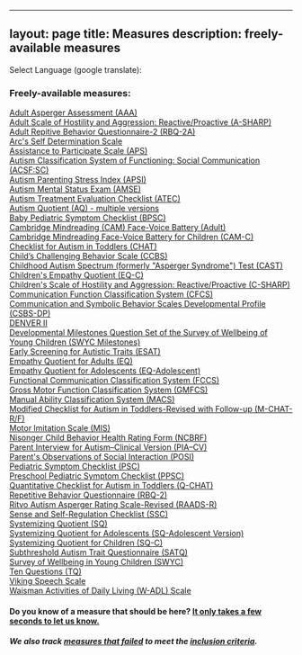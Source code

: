 
---
layout: page
title: Measures
description: freely-available measures
---

Select Language (google translate):  

<div id="google_translate_element"></div><script type="text/javascript">
function googleTranslateElementInit() {
  new google.translate.TranslateElement({pageLanguage: 'en', layout: google.translate.TranslateElement.InlineLayout.SIMPLE, gaTrack: true, gaId: 'UA-64320648-1'}, 'google_translate_element');
}
</script><script type="text/javascript" src="//translate.google.com/translate_a/element.js?cb=googleTranslateElementInit"></script>  

### Freely-available measures:
[Adult Asperger Assessment (AAA)](http://disabilitymeasures.org/aaa)  
[Adult Scale of Hostility and Aggression: Reactive/Proactive (A-SHARP)](http://disabilitymeasures.org/a-sharp)  
[Adult Repitive Behavior Questionnaire-2 (RBQ-2A)](http://disabilitymeasures.org/RBQ-2A)  
[Arc's Self Determination Scale](http://disabilitymeasures.org/Arc-Self-Deter)   
[Assistance to Participate Scale (APS)](http://disabilitymeasures.org/aps)   
[Autism Classification System of Functioning: Social Communication (ACSF:SC)](http://disabilitymeasures.org/acsf-sc)   
[Autism Parenting Stress Index (APSI)](http://disabilitymeasures.org/apsi)  
[Autism Mental Status Exam (AMSE)](http://disabilitymeasures.org/amse)  
[Autism Treatment Evaluation Checklist (ATEC)](http://disabilitymeasures.org/atec)  
[Autism Quotient (AQ) - multiple versions](http://disabilitymeasures.org/aq)  
[Baby Pediatric Symptom Checklist (BPSC)](http://disabilitymeasures.org/BPSC/)  
[Cambridge Mindreading (CAM) Face-Voice Battery (Adult)](http://disabilitymeasures.org/CAM-Adult/)    
[Cambridge Mindreading Face-Voice Battery for Children (CAM-C)](http://disabilitymeasures.org/CAM-C/)   
[Checklist for Autism in Toddlers (CHAT)](http://disabilitymeasures.org/CHAT)   
[Child’s Challenging Behavior Scale (CCBS)](http://disabilitymeasures.org/ccbs)   
[Childhood Autism Spectrum (formerly "Asperger Syndrome") Test (CAST)](http://disabilitymeasures.org/cast)   
[Children's Empathy Quotient (EQ-C)](http://disabilitymeasures.org/EQC)    
[Children's Scale of Hostility and Aggression: Reactive/Proactive (C-SHARP)](http://disabilitymeasures.org/c-sharp)  
[Communication Function Classification System (CFCS)](http://disabilitymeasures.org/cfcs)  
[Communication and Symbolic Behavior Scales Developmental Profile (CSBS-DP)](http://disabilitymeasures.org/csbs-dp)   
[DENVER II](http://disabilitymeasures.org/denverii)  
[Developmental Milestones Question Set of the Survey of Wellbeing of Young Children (SWYC Milestones)](http://disabilitymeasures.org/SWYC-Milestones)  
[Early Screening for Autistic Traits (ESAT)](http://disabilitymeasures.org/ESAT)   
[Empathy Quotient for Adults (EQ)](http://disabilitymeasures.org/EQ-Adult)  
[Empathy Quotient for Adolescents (EQ-Adolescent)](http://disabilitymeasures.org/EQ-Adol)   
[Functional Communication Classification System (FCCS)](http://disabilitymeasures.org/fccs)     
[Gross Motor Function Classification System (GMFCS)](http://disabilitymeasures.org/gmfcs)  
[Manual Ability Classification System (MACS)](http://disabilitymeasures.org/macs/)  
[Modified Checklist for Autism in Toddlers-Revised with Follow-up (M-CHAT-R/F)](http://disabilitymeasures.org/m-chat)   
[Motor Imitation Scale (MIS)](http://disabilitymeasures.org/mis)   
[Nisonger Child Behavior Health Rating Form (NCBRF)](http://disabilitymeasures.org/ncbrf)  
[Parent Interview for Autism–Clinical Version (PIA–CV)](http://disabilitymeasures.org/pia-cv)  
[Parent's Observations of Social Interaction (POSI)](http://disabilitymeasures.org/POSI/)  
[Pediatric Symptom Checklist (PSC)](http://disabilitymeasures.org/PSC/)  
[Preschool Pediatric Symptom Checklist (PPSC)](http://disabilitymeasures.org/PPSC/)    
[Quantitative Checklist for Autism in Toddlers (Q-CHAT)](http://disabilitymeasures.org/qchat)  
[Repetitive Behavior Questionnaire (RBQ-2)](http://disabilitymeasures.org/RBQ-2)  
[Ritvo Autism Asperger Rating Scale-Revised (RAADS-R)](http://disabilitymeasures.org/raads-r)  
[Sense and Self-Regulation Checklist (SSC)](http://disabilitymeasures.org/ssc)    
[Systemizing Quotient (SQ)](http://disabilitymeasures.org/SQ-Adult)    
[Systemizing Quotient for Adolescents (SQ-Adolescent Version)](http://disabilitymeasures.org/SQAdolescent)    
[Systemizing Quotient for Children (SQ-C)](http://disabilitymeasures.org/SQChild)    
[Subthreshold Autism Trait Questionnaire (SATQ)](http://disabilitymeasures.org/SATQ/)  
[Survey of Wellbeing in Young Children (SWYC)](http://disabilitymeasures.org/SWYC)  
[Ten Questions (TQ)](http://disabilitymeasures.org/tenquestions)      
[Viking Speech Scale](http://disabilitymeasures.org/viking)  
[Waisman Activities of Daily Living (W-ADL) Scale](http://disabilitymeasures.org/w-adl)

#### Do you know of a measure that should be here? [It only takes a few seconds to let us know.](http://disabilitymeasures.org/contribute)

##### We also track [measures that failed](http://disabilitymeasures.org/pages/donotqualify.html) to meet the [inclusion criteria](http://disabilitymeasures.org/criteria).

